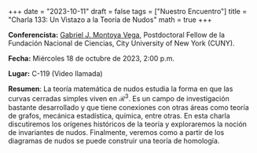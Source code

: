 +++
date  = "2023-10-11"
draft = false
tags  = ["Nuestro Encuentro"]
title = "Charla 133: Un Vistazo a la Teoría de Nudos"
math  = true
+++

**Conferencista:** [Gabriel J. Montoya Vega](https://scholar.google.com/citations?user=P96utsIAAAAJ), Postdoctoral Fellow de la Fundación Nacional de Ciencias, City University of New York (CUNY).

**Fecha:** Miércoles 18 de octubre de 2023, 2:00 p.m.

**Lugar:** C-119 (Video llamada)

**Resumen**: La teoría matemática de nudos estudia la forma en que las curvas cerradas simples viven en $\mathcal{R}^3$. Es un campo de investigación bastante desarrollado y que tiene conexiones con otras áreas como teoría de grafos, mecánica estadística, química, entre otras. En esta charla discutiremos los orígenes históricos de la teoría y exploraremos la noción de invariantes de nudos. Finalmente, veremos como a partir de los diagramas de nudos se puede construir una teoría de homología.
